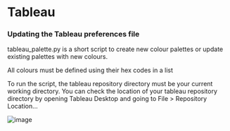 # Tableau

### Updating the Tableau preferences file
tableau_palette.py is a short script to create new colour palettes or update existing palettes with new colours.

All colours must be defined using their hex codes in a list

To run the script, the tableau repository directory must be your current working directory. You can check the location of your tableau repository directory by opening Tableau Desktop and going to File > Repository Location...

![image](https://user-images.githubusercontent.com/46031321/222986761-1e69857f-a321-4df3-afda-bb0f625cb9f6.png)
